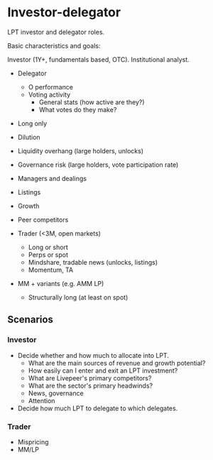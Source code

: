# Investor-delegator

LPT investor and delegator roles.

Basic characteristics and goals:

Investor (1Y+, fundamentals based, OTC). Institutional analyst.

* Delegator
  * O performance
  * Voting activity
    * General stats (how active are they?)
    * What votes do they make?
* Long only
* Dilution
* Liquidity overhang (large holders, unlocks)
* Governance risk (large holders, vote participation rate)
* Managers and dealings
* Listings
* Growth
* Peer competitors

* Trader (<3M, open markets)
  * Long or short
  * Perps or spot
  * Mindshare, tradable news (unlocks, listings)
  * Momentum, TA
* MM + variants (e.g. AMM LP)
  * Structurally long (at least on spot)

## Scenarios

### Investor

* Decide whether and how much to allocate into LPT.
  * What are the main sources of revenue and growth potential?
  * How easily can I enter and exit an LPT investment?
  * What are Livepeer's primary competitors?
  * What are the sector's primary headwinds?
  * News, governance
  * Attention
* Decide how much LPT to delegate to which delegates.

### Trader

* Mispricing
* MM/LP

